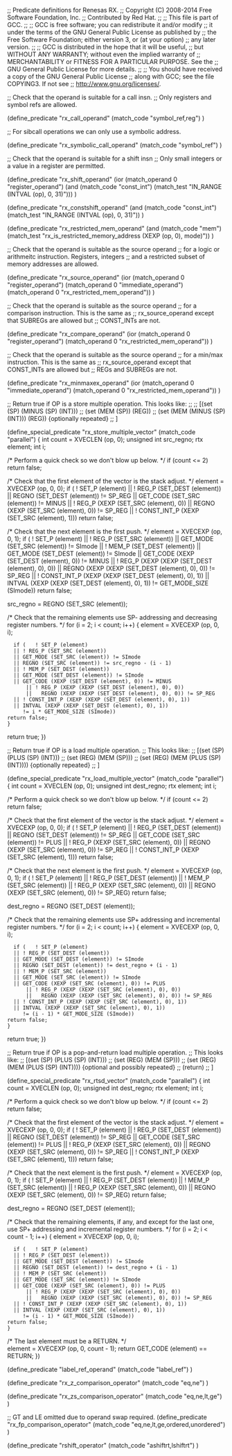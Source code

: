 ;; Predicate definitions for Renesas RX.
;; Copyright (C) 2008-2014 Free Software Foundation, Inc.
;; Contributed by Red Hat.
;;
;; This file is part of GCC.
;;
;; GCC is free software; you can redistribute it and/or modify
;; it under the terms of the GNU General Public License as published by
;; the Free Software Foundation; either version 3, or (at your option)
;; any later version.
;;
;; GCC is distributed in the hope that it will be useful,
;; but WITHOUT ANY WARRANTY; without even the implied warranty of
;; MERCHANTABILITY or FITNESS FOR A PARTICULAR PURPOSE.  See the
;; GNU General Public License for more details.
;;
;; You should have received a copy of the GNU General Public License
;; along with GCC; see the file COPYING3.  If not see
;; <http://www.gnu.org/licenses/>.



;; Check that the operand is suitable for a call insn.
;; Only registers and symbol refs are allowed.

(define_predicate "rx_call_operand"
  (match_code "symbol_ref,reg")
)

;; For sibcall operations we can only use a symbolic address.

(define_predicate "rx_symbolic_call_operand"
  (match_code "symbol_ref")
)

;; Check that the operand is suitable for a shift insn
;; Only small integers or a value in a register are permitted.

(define_predicate "rx_shift_operand"
  (ior (match_operand 0 "register_operand")
       (and (match_code "const_int")
	    (match_test "IN_RANGE (INTVAL (op), 0, 31)")))
)

(define_predicate "rx_constshift_operand"
  (and (match_code "const_int")
       (match_test "IN_RANGE (INTVAL (op), 0, 31)"))
)

(define_predicate "rx_restricted_mem_operand"
  (and (match_code "mem")
       (match_test "rx_is_restricted_memory_address (XEXP (op, 0), mode)"))
)

;; Check that the operand is suitable as the source operand
;; for a logic or arithmeitc instruction.  Registers, integers
;; and a restricted subset of memory addresses are allowed.

(define_predicate "rx_source_operand"
  (ior (match_operand 0 "register_operand")
       (match_operand 0 "immediate_operand")
       (match_operand 0 "rx_restricted_mem_operand"))
)

;; Check that the operand is suitable as the source operand
;; for a comparison instruction.  This is the same as
;; rx_source_operand except that SUBREGs are allowed but
;; CONST_INTs are not.

(define_predicate "rx_compare_operand"
  (ior (match_operand 0 "register_operand")
       (match_operand 0 "rx_restricted_mem_operand"))
)

;; Check that the operand is suitable as the source operand
;; for a min/max instruction.  This is the same as
;; rx_source_operand except that CONST_INTs are allowed but
;; REGs and SUBREGs are not.

(define_predicate "rx_minmaxex_operand"
  (ior (match_operand 0 "immediate_operand")
       (match_operand 0 "rx_restricted_mem_operand"))
)

;; Return true if OP is a store multiple operation.  This looks like:
;;
;;   [(set (SP) (MINUS (SP) (INT)))
;;    (set (MEM (SP)) (REG))
;;    (set (MEM (MINUS (SP) (INT))) (REG)) {optionally repeated}
;;   ]

(define_special_predicate "rx_store_multiple_vector"
  (match_code "parallel")
{
  int count = XVECLEN (op, 0);
  unsigned int src_regno;
  rtx element;
  int i;

  /* Perform a quick check so we don't blow up below.  */
  if (count <= 2)
    return false;

  /* Check that the first element of the vector is the stack adjust.  */
  element = XVECEXP (op, 0, 0);
  if (   ! SET_P (element)
      || ! REG_P (SET_DEST (element))
      ||   REGNO (SET_DEST (element)) != SP_REG
      ||   GET_CODE (SET_SRC (element)) != MINUS
      || ! REG_P (XEXP (SET_SRC (element), 0))
      ||   REGNO (XEXP (SET_SRC (element), 0)) != SP_REG
      || ! CONST_INT_P (XEXP (SET_SRC (element), 1)))
    return false;
	 
  /* Check that the next element is the first push.  */
  element = XVECEXP (op, 0, 1);
  if (   ! SET_P (element)
      || ! REG_P (SET_SRC (element))
      || GET_MODE (SET_SRC (element)) != SImode
      || ! MEM_P (SET_DEST (element))
      || GET_MODE (SET_DEST (element)) != SImode
      || GET_CODE (XEXP (SET_DEST (element), 0)) != MINUS
      || ! REG_P (XEXP (XEXP (SET_DEST (element), 0), 0))
      ||   REGNO (XEXP (XEXP (SET_DEST (element), 0), 0)) != SP_REG
      || ! CONST_INT_P (XEXP (XEXP (SET_DEST (element), 0), 1))
      || INTVAL (XEXP (XEXP (SET_DEST (element), 0), 1))
        != GET_MODE_SIZE (SImode))
    return false;

  src_regno = REGNO (SET_SRC (element));

  /* Check that the remaining elements use SP-<disp>
     addressing and decreasing register numbers.  */
  for (i = 2; i < count; i++)
    {
      element = XVECEXP (op, 0, i);

      if (   ! SET_P (element)
	  || ! REG_P (SET_SRC (element))
	  || GET_MODE (SET_SRC (element)) != SImode
	  || REGNO (SET_SRC (element)) != src_regno - (i - 1)
	  || ! MEM_P (SET_DEST (element))
	  || GET_MODE (SET_DEST (element)) != SImode
	  || GET_CODE (XEXP (SET_DEST (element), 0)) != MINUS
          || ! REG_P (XEXP (XEXP (SET_DEST (element), 0), 0))
          ||   REGNO (XEXP (XEXP (SET_DEST (element), 0), 0)) != SP_REG
	  || ! CONST_INT_P (XEXP (XEXP (SET_DEST (element), 0), 1))
	  || INTVAL (XEXP (XEXP (SET_DEST (element), 0), 1))
	     != i * GET_MODE_SIZE (SImode))
	return false;
    }
  return true;
})

;; Return true if OP is a load multiple operation.
;; This looks like:
;;  [(set (SP) (PLUS (SP) (INT)))
;;   (set (REG) (MEM (SP)))
;;   (set (REG) (MEM (PLUS (SP) (INT)))) {optionally repeated}
;;  ]

(define_special_predicate "rx_load_multiple_vector"
  (match_code "parallel")
{
  int count = XVECLEN (op, 0);
  unsigned int dest_regno;
  rtx element;
  int i;

  /* Perform a quick check so we don't blow up below.  */
  if (count <= 2)
    return false;

  /* Check that the first element of the vector is the stack adjust.  */
  element = XVECEXP (op, 0, 0);
  if (   ! SET_P (element)
      || ! REG_P (SET_DEST (element))
      ||   REGNO (SET_DEST (element)) != SP_REG
      ||   GET_CODE (SET_SRC (element)) != PLUS
      || ! REG_P (XEXP (SET_SRC (element), 0))
      ||   REGNO (XEXP (SET_SRC (element), 0)) != SP_REG
      || ! CONST_INT_P (XEXP (SET_SRC (element), 1)))
    return false;
	 
  /* Check that the next element is the first push.  */
  element = XVECEXP (op, 0, 1);
  if (   ! SET_P (element)
      || ! REG_P (SET_DEST (element))
      || ! MEM_P (SET_SRC (element))
      || ! REG_P (XEXP (SET_SRC (element), 0))
      ||   REGNO (XEXP (SET_SRC (element), 0)) != SP_REG)
    return false;

  dest_regno = REGNO (SET_DEST (element));

  /* Check that the remaining elements use SP+<disp>
     addressing and incremental register numbers.  */
  for (i = 2; i < count; i++)
    {
      element = XVECEXP (op, 0, i);

      if (   ! SET_P (element)
	  || ! REG_P (SET_DEST (element))
	  || GET_MODE (SET_DEST (element)) != SImode
	  || REGNO (SET_DEST (element)) != dest_regno + (i - 1)
	  || ! MEM_P (SET_SRC (element))
	  || GET_MODE (SET_SRC (element)) != SImode
	  || GET_CODE (XEXP (SET_SRC (element), 0)) != PLUS
          || ! REG_P (XEXP (XEXP (SET_SRC (element), 0), 0))
          ||   REGNO (XEXP (XEXP (SET_SRC (element), 0), 0)) != SP_REG
	  || ! CONST_INT_P (XEXP (XEXP (SET_SRC (element), 0), 1))
	  || INTVAL (XEXP (XEXP (SET_SRC (element), 0), 1))
	     != (i - 1) * GET_MODE_SIZE (SImode))
	return false;
    }
  return true;
})

;; Return true if OP is a pop-and-return load multiple operation.
;; This looks like:
;;  [(set (SP) (PLUS (SP) (INT)))
;;   (set (REG) (MEM (SP)))
;;   (set (REG) (MEM (PLUS (SP) (INT)))) {optional and possibly repeated}
;;   (return)
;;  ]

(define_special_predicate "rx_rtsd_vector"
  (match_code "parallel")
{
  int count = XVECLEN (op, 0);
  unsigned int dest_regno;
  rtx element;
  int i;

  /* Perform a quick check so we don't blow up below.  */
  if (count <= 2)
    return false;

  /* Check that the first element of the vector is the stack adjust.  */
  element = XVECEXP (op, 0, 0);
  if (   ! SET_P (element)
      || ! REG_P (SET_DEST (element))
      ||   REGNO (SET_DEST (element)) != SP_REG
      ||   GET_CODE (SET_SRC (element)) != PLUS
      || ! REG_P (XEXP (SET_SRC (element), 0))
      ||   REGNO (XEXP (SET_SRC (element), 0)) != SP_REG
      || ! CONST_INT_P (XEXP (SET_SRC (element), 1)))
    return false;
	 
  /* Check that the next element is the first push.  */
  element = XVECEXP (op, 0, 1);
  if (   ! SET_P (element)
      || ! REG_P (SET_DEST (element))
      || ! MEM_P (SET_SRC (element))
      || ! REG_P (XEXP (SET_SRC (element), 0))
      ||   REGNO (XEXP (SET_SRC (element), 0)) != SP_REG)
    return false;

  dest_regno = REGNO (SET_DEST (element));

  /* Check that the remaining elements, if any, and except
     for the last one, use SP+<disp> addressing and incremental
     register numbers.  */
  for (i = 2; i < count - 1; i++)
    {
      element = XVECEXP (op, 0, i);

      if (   ! SET_P (element)
	  || ! REG_P (SET_DEST (element))
	  || GET_MODE (SET_DEST (element)) != SImode
	  || REGNO (SET_DEST (element)) != dest_regno + (i - 1)
	  || ! MEM_P (SET_SRC (element))
	  || GET_MODE (SET_SRC (element)) != SImode
	  || GET_CODE (XEXP (SET_SRC (element), 0)) != PLUS
          || ! REG_P (XEXP (XEXP (SET_SRC (element), 0), 0))
          ||   REGNO (XEXP (XEXP (SET_SRC (element), 0), 0)) != SP_REG
	  || ! CONST_INT_P (XEXP (XEXP (SET_SRC (element), 0), 1))
	  || INTVAL (XEXP (XEXP (SET_SRC (element), 0), 1))
	     != (i - 1) * GET_MODE_SIZE (SImode))
	return false;
    }

  /* The last element must be a RETURN.  */    
  element = XVECEXP (op, 0, count - 1);
  return GET_CODE (element) == RETURN;
})

(define_predicate "label_ref_operand"
  (match_code "label_ref")
)

(define_predicate "rx_z_comparison_operator"
  (match_code "eq,ne")
)

(define_predicate "rx_zs_comparison_operator"
  (match_code "eq,ne,lt,ge")
)

;; GT and LE omitted due to operand swap required.
(define_predicate "rx_fp_comparison_operator"
  (match_code "eq,ne,lt,ge,ordered,unordered")
)

(define_predicate "rshift_operator"
  (match_code "ashiftrt,lshiftrt")
)
